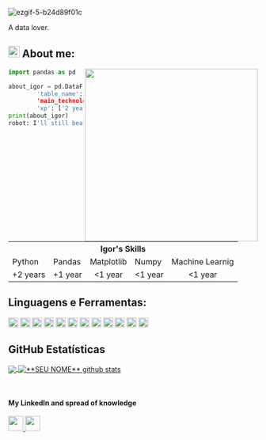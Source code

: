 ![ezgif-5-b24d89f01c](https://user-images.githubusercontent.com/66682646/149973617-0d3972e9-e541-48d4-97e3-6343fb56006a.gif)



A data lover.

## <img width="23" alt="about" src="https://user-images.githubusercontent.com/66682646/149965115-a0078ab6-f1f5-4889-8909-9f300073c9fa.png"> About me:

<img align="right" width="349" src="https://i2.wp.com/allhtaccess.info/wp-content/uploads/2018/03/programming.gif?fit=1281%2C716&ssl=1" />

```python
import pandas as pd

about_igor = pd.DataFrame({
        'table_name': ['Igor's Skills'],
        'main_technologies': ['Python', 'Pandas', 'Matplotlib', 'Numpy', 'Machine Learnig'], 
        'xp': ['2 years', '1 year', 'less than one year', 'less than one year', 'less than one year']})
print(about_igor)
robot: I'll still beat humans at chess! >:D
```

<table align="center">
  <tr>
    <th colspan="5">Igor's Skills</th>
  </tr>
  <tr>
    <td>Python</td>
    <td>Pandas</td>
    <td>Matplotlib</td>
    <td>Numpy</td>
    <td>Machine Learnig</td>
  </tr>
  <tr align="center">
    <td>+2 years</td>
    <td>+1 year</td>
    <td><1 year</td>
    <td><1 year</td>
    <td><1 year</td>
  </tr>
</table>

## **Linguagens e Ferramentas:**  

<code><img height="20" src="https://img.shields.io/badge/Arch_Linux-1793D1?style=for-the-badge&logo=arch-linux&logoColor=white"></code>
<code><img height="20" src="https://img.shields.io/badge/Atom-66595C?style=for-the-badge&logo=Atom&logoColor=white"></code>
<code><img height="20" src="https://img.shields.io/badge/Spyder-838485?style=for-the-badge&logo=spyder%20ide&logoColor=maroon"></code>
<code><img height="20" src="https://img.shields.io/badge/python-3670A0?style=for-the-badge&logo=python&logoColor=ffdd54"></code>
<code><img height="20" src="https://img.shields.io/badge/Pandas-2C2D72?style=for-the-badge&logo=pandas&logoColor=white"></code>
<code><img height="20" src="https://img.shields.io/badge/numpy-%23013243.svg?style=for-the-badge&logo=numpy&logoColor=white"></code>
<code><img height="20" src="https://img.shields.io/badge/Django-092E20?style=for-the-badge&logo=django&logoColor=green"></code>
<code><img height="20" src="https://img.shields.io/badge/mysql-%2300f.svg?style=for-the-badge&logo=mysql&logoColor=whit"></code>
<code><img height="20" src="https://img.shields.io/badge/Kotlin-0095D5?&style=for-the-badge&logo=kotlin&logoColor=white"></code>
<code><img height="20" src="https://img.shields.io/badge/Sass-CC6699?style=for-the-badge&logo=sass&logoColor=white"></code>
<code><img height="20" src="https://img.shields.io/badge/HTML5-E34F26?style=for-the-badge&logo=html5&logoColor=white"></code>
<code><img height="20" src="https://img.shields.io/badge/React-20232A?style=for-the-badge&logo=react&logoColor=61DAFB"></code>


## **GitHub Estatísticas**

<a href="https://github.com/reznorcode">
  <img align="center" src="https://github-readme-stats.vercel.app/api/top-langs/?username=reznorcode&theme=dracula&hide_langs_below=1" />
</a>

<a href="https://github.com/reznorcode">
 <img align="center" src="https://github-readme-stats.vercel.app/api?username=reznorcode&show_icons=true&theme=dracula&line_height=27" alt="**SEU NOME** github stats"/>
</a>

[Medium]: https://medium.com/@igordliotto
[linkedin]: https://www.linkedin.com/in/igor-dequi-liotto/
<br>

#### My LinkedIn and spread of knowledge
<a href="https://www.linkedin.com/in/igor-dequi-liotto/">
 <img height="30" src="https://img.shields.io/badge/linkedin-%230077B5.svg?style=for-the-badge&logo=linkedin&logoColor=white"> 
</a>
<a href="https://medium.com/@igordliotto">
 <img height="30" src="https://img.shields.io/badge/Medium-12100E?style=for-the-badge&logo=medium&logoColor=white"> 
</a>


